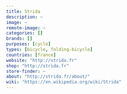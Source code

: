 ```yaml
---
title: Strida
description: ~
image: ~
remote-image: ~
categories: []
brands: []
purposes: [cycle]
types: [bicycle, folding-bicycle]
countries: [france]
website: "http://strida.fr"
shop: "http://strida.fr"
store-finder: ~
about: "http://strida.fr/about/"
wiki: "https://en.wikipedia.org/wiki/Strida"
---
```

